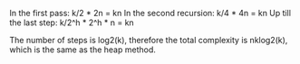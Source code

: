 In the first pass: k/2 * 2n = kn
In the second recursion: k/4 * 4n = kn
Up till the last step: k/2^h * 2^h * n = kn

The number of steps is log2(k), therefore the total complexity is nklog2(k), which is the same as the heap method.
